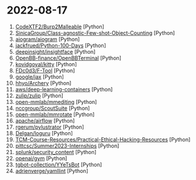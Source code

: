 # 2022-08-17

1. [CodeXTF2/Burp2Malleable](https://github.com/CodeXTF2/Burp2Malleable "Quick python utility I wrote to turn HTTP requests from burp suite into Cobalt Strike Malleable C2 profiles") [Python]
2. [SinicaGroup/Class-agnostic-Few-shot-Object-Counting](https://github.com/SinicaGroup/Class-agnostic-Few-shot-Object-Counting "") [Python]
3. [aiogram/aiogram](https://github.com/aiogram/aiogram "Is a pretty simple and fully asynchronous framework for Telegram Bot API written in Python 3.7 with asyncio and aiohttp.") [Python]
4. [jackfrued/Python-100-Days](https://github.com/jackfrued/Python-100-Days "Python - 100天从新手到大师") [Python]
5. [deepinsight/insightface](https://github.com/deepinsight/insightface "State-of-the-art 2D and 3D Face Analysis Project") [Python]
6. [OpenBB-finance/OpenBBTerminal](https://github.com/OpenBB-finance/OpenBBTerminal "Investment Research for Everyone, Anywhere.") [Python]
7. [kovidgoyal/kitty](https://github.com/kovidgoyal/kitty "Cross-platform, fast, feature-rich, GPU based terminal") [Python]
8. [FDc0d3/F-Tool](https://github.com/FDc0d3/F-Tool "F-Tool the simple tool you need :)") [Python]
9. [google/jax](https://github.com/google/jax "Composable transformations of Python+NumPy programs: differentiate, vectorize, JIT to GPU/TPU, and more") [Python]
10. [hhyo/Archery](https://github.com/hhyo/Archery "SQL 审核查询平台") [Python]
11. [aws/deep-learning-containers](https://github.com/aws/deep-learning-containers "AWS Deep Learning Containers (DLCs) are a set of Docker images for training and serving models in TensorFlow, TensorFlow 2, PyTorch, and MXNet.") [Python]
12. [zulip/zulip](https://github.com/zulip/zulip "Zulip server and web app—powerful open source team chat") [Python]
13. [open-mmlab/mmediting](https://github.com/open-mmlab/mmediting "MMEditing is a low-level vision toolbox based on PyTorch, supporting super-resolution, inpainting, matting, video interpolation, etc.") [Python]
14. [nccgroup/ScoutSuite](https://github.com/nccgroup/ScoutSuite "Multi-Cloud Security Auditing Tool") [Python]
15. [open-mmlab/mmrotate](https://github.com/open-mmlab/mmrotate "OpenMMLab Rotated Object Detection Toolbox and Benchmark") [Python]
16. [apache/airflow](https://github.com/apache/airflow "Apache Airflow - A platform to programmatically author, schedule, and monitor workflows") [Python]
17. [rgerum/pylustrator](https://github.com/rgerum/pylustrator "Visualisations of data are at the core of every publication of scientific research results. They have to be as clear as possible to facilitate the communication of research. As data can have different formats and shapes, the visualisations often have to be adapted to reflect the data as well as possible. We developed Pylustrator, an interface to…") [Python]
18. [Delgan/loguru](https://github.com/Delgan/loguru "Python logging made (stupidly) simple") [Python]
19. [TCM-Course-Resources/Practical-Ethical-Hacking-Resources](https://github.com/TCM-Course-Resources/Practical-Ethical-Hacking-Resources "Compilation of Resources from TCM's Practical Ethical Hacking Udemy Course") [Python]
20. [pittcsc/Summer2023-Internships](https://github.com/pittcsc/Summer2023-Internships "Collection of Summer 2023 tech internships!") [Python]
21. [splunk/security_content](https://github.com/splunk/security_content "Splunk Security Content") [Python]
22. [openai/gym](https://github.com/openai/gym "A toolkit for developing and comparing reinforcement learning algorithms.") [Python]
23. [tgbot-collection/YYeTsBot](https://github.com/tgbot-collection/YYeTsBot "🎬 人人影视bot，完全对接人人影视全部无删减资源") [Python]
24. [adrienverge/yamllint](https://github.com/adrienverge/yamllint "A linter for YAML files.") [Python]
